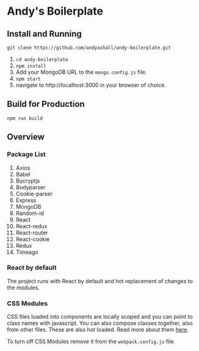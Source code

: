 # Andy's Boilerplate

## Install and Running
`git clone https://github.com/andyashall/andy-boilerplate.git`

1. `cd andy-boilerplate`
2. `npm install`
3. Add your MongoDB URL to the `mongo.config.js` file.
4. `npm start`
5. navigate to http://localhost:3000 in your browser of choice.

## Build for Production

`npm run build`


## Overview

### Package List

1. Axios
2. Babel
3. Bycryptjs
4. Bodyparser
5. Cookie-parser
6. Express
7. MongoDB
8. Random-id
9. React
10. React-redux
11. React-router
12. React-cookie
13. Redux
14. Timeago

### React by default
The project runs with React by default and hot replacement of changes to the modules.

### CSS Modules
CSS files loaded into components are locally scoped and you can point to class names with javascript. You can also compose classes together, also from other files. These are also hot loaded. Read more about them [here](http://glenmaddern.com/articles/css-modules).

To turn off CSS Modules remove it from the `webpack.config.js` file.